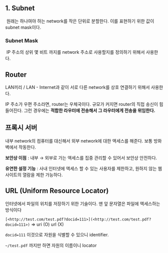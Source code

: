 

## 1. Subnet

​	원래는 하나여야 하는 network를 작은 단위로 분할한다. 이를 표현하기 위한 값이 subnet mask이다.

### Subnet Mask

​	IP 주소의 상위 몇 비트 까지를 network 주소로 사용할지를 정의하기 위해서 사용한다.



## Router

LAN끼리  / LAN - Internet과 같이 서로 다른 network를 상호 연결하기 위해서 사용한다.

IP 주소가 우편 주소라면, router는 우체국이다. 규모가 커지면 router의 직접 송신이 힘들어진다. 그런 경우에는 **적합한 라우터에 전송해서 그 라우터에게 전송을 위임한다.**



## 프록시 서버

내부 network의 컴퓨터를 대신해서 외부 network에 대한 액세스를 해준다. 보통 방화벽에서 작동한다.

**보안상 이점** :  내부 → 외부로 가는 액세스를 집중 관리할 수 있어서 보안상 안전하다.

**유연한 설정 기능** : 사내 인터넷에 액세스 할 수 있는 사용자를 제한하고, 원하지 않는 웹사이트의 열람을 제한 가능하다.



## URL (Uniform Resource Locator)

인터넷에서 파일의 위치를 저장하기 위한 기술이다. 맨 앞 문자열은 파일에 액세스하는 방식이다

`[<http://test.com/test.pdf?docid=111>](<http://test.com/test.pdf?docid=111>)`   ⇒ uri (O)  url (X)

`docid=111` 이것으로 자원을 식별할 수 있으니 identifier.

`~/test.pdf` 까지만 하면 자원의 이름이니 locator

